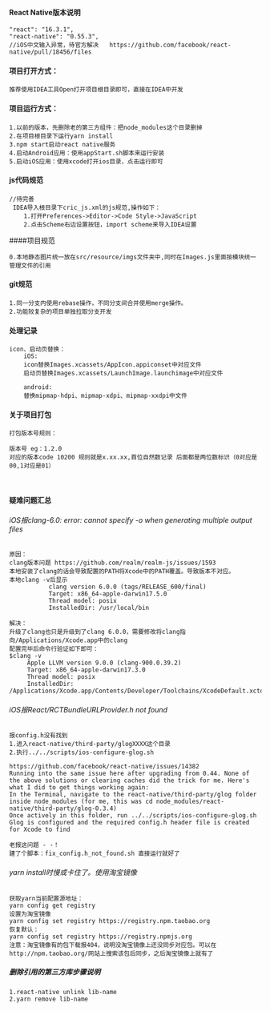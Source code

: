 

#### React Native版本说明 

```
"react": "16.3.1",
"react-native": "0.55.3",   
//iOS中文输入异常，待官方解决   https://github.com/facebook/react-native/pull/18456/files
```



#### 项目打开方式：

    推荐使用IDEA工具Open打开项目根目录即可，直接在IDEA中开发

#### 项目运行方式：
	1.以前的版本，先删除老的第三方组件：把node_modules这个目录删掉
	2.在项目根目录下运行yarn install
	3.npm start启动react native服务
	4.启动Android应用：使用appStart.sh脚本来运行安装
	5.启动iOS应用：使用xcode打开ios目录，点击运行即可

#### js代码规范

```
//待完善
 IDEA导入根目录下cric_js.xml的js规范,操作如下：
    1.打开Preferences->Editor->Code Style->JavaScript
    2.点击Scheme右边设置按钮，import scheme来导入IDEA设置

```



####项目规范

```
0.本地静态图片统一放在src/resource/imgs文件夹中,同时在Images.js里面按模块统一管理文件的引用
```




#### git规范
	1.同一分支内使用rebase操作，不同分支间合并使用merge操作。
	2.功能较复杂的项目单独拉取分支开发

####  处理记录
	icon、启动页替换：
	    iOS:
	    icon替换Images.xcassets/AppIcon.appiconset中对应文件
	    启动页替换Images.xcassets/LaunchImage.launchimage中对应文件
	
	    android:
	    替换mipmap-hdpi、mipmap-xdpi、mipmap-xxdpi中文件

#### 关于项目打包


	打包版本号规则：
	
	版本号 eg：1.2.0 
	对应的版本code 10200 规则就是x.xx.xx,首位自然数记录 后面都是两位数标识（0对应是00,1对应是01） 

​		
#### 疑难问题汇总

###### iOS报clang-6.0: error: cannot specify -o when generating multiple output files
    原因：
    clang版本问题 https://github.com/realm/realm-js/issues/1593
    本地安装了clang的话会导致配置的PATH将Xcode中的PATH覆盖。导致版本不对应。
    本地clang -v后显示
               clang version 6.0.0 (tags/RELEASE_600/final)
               Target: x86_64-apple-darwin17.5.0
               Thread model: posix
               InstalledDir: /usr/local/bin
    
    解决：
    升级了clang也只是升级到了clang 6.0.0，需要修改将clang指向/Applications/Xcode.app中的clang
    配置完毕后命令行验证如下即可：
    $clang -v
         Apple LLVM version 9.0.0 (clang-900.0.39.2)
         Target: x86_64-apple-darwin17.3.0
         Thread model: posix
         InstalledDir: /Applications/Xcode.app/Contents/Developer/Toolchains/XcodeDefault.xctoolchain/usr/bin

###### iOS报React/RCTBundleURLProvider.h not found
    报config.h没有找到
    1.进入react-native/third-party/glogXXXX这个目录
    2.执行../../scripts/ios-configure-glog.sh
    
    https://github.com/facebook/react-native/issues/14382
    Running into the same issue here after upgrading from 0.44. None of the above solutions or clearing caches did the trick for me. Here's what I did to get things working again:
    In the Terminal, navigate to the react-native/third-party/glog folder inside node_modules (for me, this was cd node_modules/react-native/third-party/glog-0.3.4)
    Once actively in this folder, run ../../scripts/ios-configure-glog.sh
    Glog is configured and the required config.h header file is created for Xcode to find
    
    老报这问题 - -！
    建了个脚本：fix_config.h_not_found.sh 直接运行就好了

###### yarn install时慢或卡住了。使用淘宝镜像 
	获取yarn当前配置源地址：
	yarn config get registry
	设置为淘宝镜像
	yarn config set registry https://registry.npm.taobao.org
	恢复默认：
	yarn config set registry https://registry.npmjs.org
	注意：淘宝镜像有的包下载报404，说明没淘宝镜像上还没同步对应包。可以在http://npm.taobao.org/网站上搜索该包后同步，之后淘宝镜像上就有了

##### 删除引用的第三方库步骤说明

```
1.react-native unlink lib-name
2.yarn remove lib-name
```